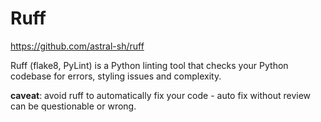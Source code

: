 # Ruff
https://github.com/astral-sh/ruff

Ruff (flake8, PyLint) is a Python linting tool that checks your Python codebase for errors, styling issues and complexity. 

**caveat**: avoid ruff to automatically fix your code - auto fix without review can be questionable or wrong.
